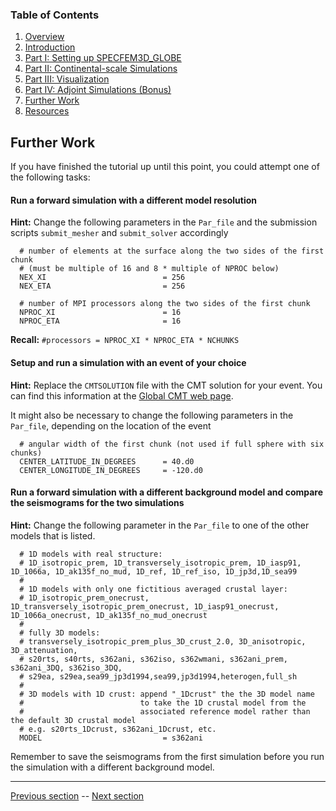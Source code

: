 ### Table of Contents
1. [Overview](/index.md)
2. [Introduction](/intro_specfem.md)
3. [Part I: Setting up SPECFEM3D_GLOBE](/setup_specfem3d.md)
4. [Part II: Continental-scale Simulations](/prepare_data.md)
5. [Part III: Visualization](/vis_seismo.md)
6. [Part IV: Adjoint Simulations (Bonus)](/run_adj_solver.md)
7. [Further Work](/further_work.md)
8. [Resources](/resources.md)


## Further Work
If you have finished the tutorial up until this point, you could attempt one of
the following tasks:

#### Run a forward simulation with a different model resolution

  **Hint:** Change the following parameters in the `Par_file` and the submission
  scripts `submit_mesher` and `submit_solver` accordingly

      # number of elements at the surface along the two sides of the first chunk
      # (must be multiple of 16 and 8 * multiple of NPROC below)
      NEX_XI                          = 256
      NEX_ETA                         = 256
  
      # number of MPI processors along the two sides of the first chunk
      NPROC_XI                        = 16
      NPROC_ETA                       = 16

  **Recall:** `#processors = NPROC_XI * NPROC_ETA * NCHUNKS`

#### Setup and run a simulation with an event of your choice

  **Hint:** Replace the `CMTSOLUTION` file with the CMT solution for your
  event. You can find this information at the [Global CMT web page](http://www.globalcmt.org/).

  It might also be necessary to change the following parameters in the
  `Par_file`, depending on the location of the event

      # angular width of the first chunk (not used if full sphere with six chunks)
      CENTER_LATITUDE_IN_DEGREES      = 40.d0
      CENTER_LONGITUDE_IN_DEGREES     = -120.d0

#### Run a forward simulation with a different background model and compare the seismograms for the two simulations

  **Hint:** Change the following parameter in the `Par_file` to one of the
  other models that is listed.

      # 1D models with real structure:
      # 1D_isotropic_prem, 1D_transversely_isotropic_prem, 1D_iasp91, 1D_1066a, 1D_ak135f_no_mud, 1D_ref, 1D_ref_iso, 1D_jp3d,1D_sea99
      #
      # 1D models with only one fictitious averaged crustal layer:
      # 1D_isotropic_prem_onecrust, 1D_transversely_isotropic_prem_onecrust, 1D_iasp91_onecrust, 1D_1066a_onecrust, 1D_ak135f_no_mud_onecrust
      #
      # fully 3D models:
      # transversely_isotropic_prem_plus_3D_crust_2.0, 3D_anisotropic, 3D_attenuation,
      # s20rts, s40rts, s362ani, s362iso, s362wmani, s362ani_prem, s362ani_3DQ, s362iso_3DQ,
      # s29ea, s29ea,sea99_jp3d1994,sea99,jp3d1994,heterogen,full_sh
      #
      # 3D models with 1D crust: append "_1Dcrust" the the 3D model name
      #                          to take the 1D crustal model from the
      #                          associated reference model rather than the default 3D crustal model
      # e.g. s20rts_1Dcrust, s362ani_1Dcrust, etc.
      MODEL                           = s362ani

  Remember to save the seismograms from the first simulation before you run the
  simulation with a different background model.

---

[Previous section](/run_adj_kernel.md) -- [Next section](/resources.md)
